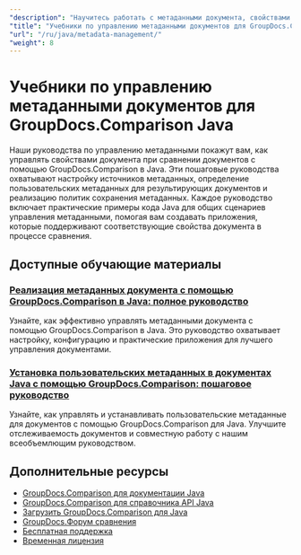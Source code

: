 ```yaml
---
"description": "Научитесь работать с метаданными документа, свойствами и конфигурацией метаданных в результатах сравнения с помощью GroupDocs.Comparison для Java."
"title": "Учебники по управлению метаданными документов для GroupDocs.Comparison Java"
"url": "/ru/java/metadata-management/"
"weight": 8
---
```


# Учебники по управлению метаданными документов для GroupDocs.Comparison Java

Наши руководства по управлению метаданными покажут вам, как управлять свойствами документа при сравнении документов с помощью GroupDocs.Comparison в Java. Эти пошаговые руководства охватывают настройку источников метаданных, определение пользовательских метаданных для результирующих документов и реализацию политик сохранения метаданных. Каждое руководство включает практические примеры кода Java для общих сценариев управления метаданными, помогая вам создавать приложения, которые поддерживают соответствующие свойства документа в процессе сравнения.

## Доступные обучающие материалы

### [Реализация метаданных документа с помощью GroupDocs.Comparison в Java: полное руководство](./implement-metadata-groupdocs-comparison-java-guide/)
Узнайте, как эффективно управлять метаданными документа с помощью GroupDocs.Comparison в Java. Это руководство охватывает настройку, конфигурацию и практические приложения для лучшего управления документами.

### [Установка пользовательских метаданных в документах Java с помощью GroupDocs.Comparison: пошаговое руководство](./groupdocs-comparison-java-custom-metadata-guide/)
Узнайте, как управлять и устанавливать пользовательские метаданные для документов с помощью GroupDocs.Comparison для Java. Улучшите отслеживаемость документов и совместную работу с нашим всеобъемлющим руководством.

## Дополнительные ресурсы

- [GroupDocs.Comparison для документации Java](https://docs.groupdocs.com/comparison/java/)
- [GroupDocs.Comparison для справочника API Java](https://reference.groupdocs.com/comparison/java/)
- [Загрузить GroupDocs.Comparison для Java](https://releases.groupdocs.com/comparison/java/)
- [GroupDocs.Форум сравнения](https://forum.groupdocs.com/c/comparison)
- [Бесплатная поддержка](https://forum.groupdocs.com/)
- [Временная лицензия](https://purchase.groupdocs.com/temporary-license/)